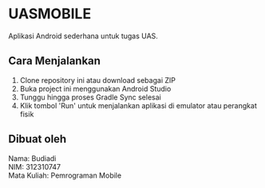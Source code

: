 
# UASMOBILE

Aplikasi Android sederhana untuk tugas UAS.

## Cara Menjalankan
1. Clone repository ini atau download sebagai ZIP  
2. Buka project ini menggunakan Android Studio  
3. Tunggu hingga proses Gradle Sync selesai  
4. Klik tombol 'Run' untuk menjalankan aplikasi di emulator atau perangkat fisik  

## Dibuat oleh
Nama: Budiadi  
NIM: 312310747  
Mata Kuliah: Pemrograman Mobile
